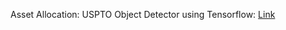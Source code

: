 Asset Allocation: 
USPTO Object Detector using Tensorflow: [Link](https://github.com/blazecolby/Thinkful/tree/master/Unit%207.%20Final%20Capstone)
